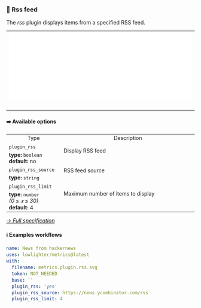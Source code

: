 ### 🗼 Rss feed

The *rss* plugin displays items from a specified RSS feed.

<table>
  <td align="center">
    <img src="https://github.com/lowlighter/metrics/blob/examples/metrics.plugin.rss.svg">
    <img width="900" height="1" alt="">
  </td>
</table>

#### ➡️ Available options

<!--options-->
<table>
  <tr>
    <td align="center" nowrap="nowrap">Type</i></td><td align="center" nowrap="nowrap">Description</td>
  </tr>
  <tr>
    <td nowrap="nowrap"><code>plugin_rss</code></td>
    <td rowspan="2">Display RSS feed<img width="900" height="1" alt=""></td>
  </tr>
  <tr>
    <td nowrap="nowrap"><b>type:</b> <code>boolean</code>
<br>
<b>default:</b> no<br></td>
  </tr>
  <tr>
    <td nowrap="nowrap"><code>plugin_rss_source</code></td>
    <td rowspan="2">RSS feed source<img width="900" height="1" alt=""></td>
  </tr>
  <tr>
    <td nowrap="nowrap"><b>type:</b> <code>string</code>
<br></td>
  </tr>
  <tr>
    <td nowrap="nowrap"><code>plugin_rss_limit</code></td>
    <td rowspan="2">Maximum number of items to display<img width="900" height="1" alt=""></td>
  </tr>
  <tr>
    <td nowrap="nowrap"><b>type:</b> <code>number</code>
<i>(0 ≤
𝑥
≤ 30)</i>
<br>
<b>default:</b> 4<br></td>
  </tr>
</table>
<!--/options-->

*[→ Full specification](metadata.yml)*

#### ℹ️ Examples workflows

<!--examples-->
```yaml
name: News from hackernews
uses: lowlighter/metrics@latest
with:
  filename: metrics.plugin.rss.svg
  token: NOT_NEEDED
  base: ''
  plugin_rss: 'yes'
  plugin_rss_source: https://news.ycombinator.com/rss
  plugin_rss_limit: 4

```
<!--/examples-->